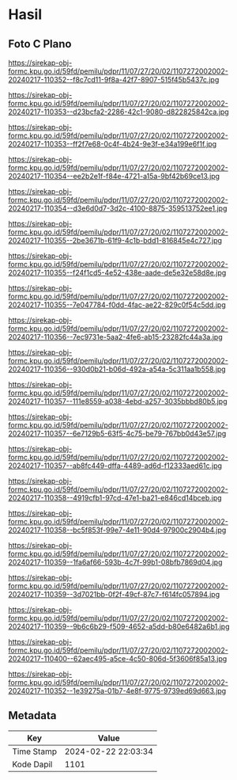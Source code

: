 # Hasil

## Foto C Plano

https://sirekap-obj-formc.kpu.go.id/59fd/pemilu/pdpr/11/07/27/20/02/1107272002002-20240217-110352--f8c7cd11-9f8a-42f7-8907-515f45b5437c.jpg

https://sirekap-obj-formc.kpu.go.id/59fd/pemilu/pdpr/11/07/27/20/02/1107272002002-20240217-110353--d23bcfa2-2286-42c1-9080-d822825842ca.jpg

https://sirekap-obj-formc.kpu.go.id/59fd/pemilu/pdpr/11/07/27/20/02/1107272002002-20240217-110353--ff2f7e68-0c4f-4b24-9e3f-e34a199e6f1f.jpg

https://sirekap-obj-formc.kpu.go.id/59fd/pemilu/pdpr/11/07/27/20/02/1107272002002-20240217-110354--ee2b2e1f-f84e-4721-a15a-9bf42b69ce13.jpg

https://sirekap-obj-formc.kpu.go.id/59fd/pemilu/pdpr/11/07/27/20/02/1107272002002-20240217-110354--d3e6d0d7-3d2c-4100-8875-359513752ee1.jpg

https://sirekap-obj-formc.kpu.go.id/59fd/pemilu/pdpr/11/07/27/20/02/1107272002002-20240217-110355--2be3671b-61f9-4c1b-bdd1-816845e4c727.jpg

https://sirekap-obj-formc.kpu.go.id/59fd/pemilu/pdpr/11/07/27/20/02/1107272002002-20240217-110355--f24f1cd5-4e52-438e-aade-de5e32e58d8e.jpg

https://sirekap-obj-formc.kpu.go.id/59fd/pemilu/pdpr/11/07/27/20/02/1107272002002-20240217-110355--7e047784-f0dd-4fac-ae22-829c0f54c5dd.jpg

https://sirekap-obj-formc.kpu.go.id/59fd/pemilu/pdpr/11/07/27/20/02/1107272002002-20240217-110356--7ec9731e-5aa2-4fe6-ab15-23282fc44a3a.jpg

https://sirekap-obj-formc.kpu.go.id/59fd/pemilu/pdpr/11/07/27/20/02/1107272002002-20240217-110356--930d0b21-b06d-492a-a54a-5c311aa1b558.jpg

https://sirekap-obj-formc.kpu.go.id/59fd/pemilu/pdpr/11/07/27/20/02/1107272002002-20240217-110357--111e8559-a038-4ebd-a257-3035bbbd80b5.jpg

https://sirekap-obj-formc.kpu.go.id/59fd/pemilu/pdpr/11/07/27/20/02/1107272002002-20240217-110357--6e7129b5-63f5-4c75-be79-767bb0d43e57.jpg

https://sirekap-obj-formc.kpu.go.id/59fd/pemilu/pdpr/11/07/27/20/02/1107272002002-20240217-110357--ab8fc449-dffa-4489-ad6d-f12333aed61c.jpg

https://sirekap-obj-formc.kpu.go.id/59fd/pemilu/pdpr/11/07/27/20/02/1107272002002-20240217-110358--4919cfb1-97cd-47e1-ba21-e846cd14bceb.jpg

https://sirekap-obj-formc.kpu.go.id/59fd/pemilu/pdpr/11/07/27/20/02/1107272002002-20240217-110358--bc5f853f-99e7-4e11-90d4-97900c2904b4.jpg

https://sirekap-obj-formc.kpu.go.id/59fd/pemilu/pdpr/11/07/27/20/02/1107272002002-20240217-110359--1fa6af66-593b-4c7f-99b1-08bfb7869d04.jpg

https://sirekap-obj-formc.kpu.go.id/59fd/pemilu/pdpr/11/07/27/20/02/1107272002002-20240217-110359--3d7021bb-0f2f-49cf-87c7-f614fc057894.jpg

https://sirekap-obj-formc.kpu.go.id/59fd/pemilu/pdpr/11/07/27/20/02/1107272002002-20240217-110359--9b6c6b29-f509-4652-a5dd-b80e6482a6b1.jpg

https://sirekap-obj-formc.kpu.go.id/59fd/pemilu/pdpr/11/07/27/20/02/1107272002002-20240217-110400--62aec495-a5ce-4c50-806d-5f3606f85a13.jpg

https://sirekap-obj-formc.kpu.go.id/59fd/pemilu/pdpr/11/07/27/20/02/1107272002002-20240217-110352--1e39275a-01b7-4e8f-9775-9739ed69d663.jpg


## Metadata

| Key        | Value               |
| ---------- | ------------------- |
| Time Stamp | 2024-02-22 22:03:34 |
| Kode Dapil | 1101                |



